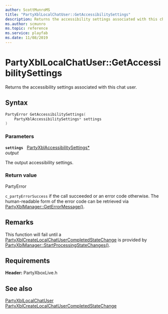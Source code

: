 ```yaml
---
author: ScottMunroMS
title: "PartyXblLocalChatUser::GetAccessibilitySettings"
description: Returns the accessibility settings associated with this chat user.
ms.author: scmunro
ms.topic: reference
ms.service: playfab
ms.date: 11/08/2019
---
```


# PartyXblLocalChatUser::GetAccessibilitySettings  

Returns the accessibility settings associated with this chat user.  

## Syntax  
  
```cpp
PartyError GetAccessibilitySettings(  
    PartyXblAccessibilitySettings* settings  
)  
```  
  
### Parameters  
  
**`settings`** &nbsp; [PartyXblAccessibilitySettings*](../../../structs/partyxblaccessibilitysettings.md)  
*output*  
  
The output accessibility settings.  
  
  
### Return value  
PartyError
  
```c_partyErrorSuccess``` if the call succeeded or an error code otherwise. The human-readable form of the error code can be retrieved via [PartyXblManager::GetErrorMessage()](../../PartyXblManager/methods/partyxblmanager_geterrormessage.md).
  
## Remarks  
  
This function will fail until a [PartyXblCreateLocalChatUserCompletedStateChange](../../../structs/partyxblcreatelocalchatusercompletedstatechange.md) is provided by [PartyXblManager::StartProcessingStateChanges()](../../PartyXblManager/methods/partyxblmanager_startprocessingstatechanges.md).
  
## Requirements  
  
**Header:** PartyXboxLive.h
  
## See also  
[PartyXblLocalChatUser](../partyxbllocalchatuser.md)  
[PartyXblCreateLocalChatUserCompletedStateChange](../../../structs/partyxblcreatelocalchatusercompletedstatechange.md)
  
  
